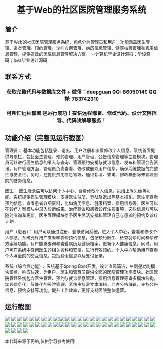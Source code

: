 <p><h1 align="center">基于Web的社区医院管理服务系统</h1></p>

## 简介
基于Web的社区医院管理服务系统，角色分为管理员和用户；功能涵盖医生管理、患者管理、预约管理、诊疗方案管理、病历信息管理、健康档案管理和费用信息管理，提供高效的医院信息管理解决方案。    --计算机毕业设计源码；毕设源码；java毕业设计源码


## 联系方式
<p><h3 align="center">获取完整代码与数据库文件 + 微信：deepguan QQ: 86050149 QQ群: 783742310</h3></p>
<p><h3 align="center">可帮忙远程部署 包运行成功！提供远程部署、修改代码、设计文档指导、代码讲解等服务！</h3></p>

## 功能介绍（完整见运行截图）
管理员：
基本功能包括登录、退出、用户注册和查看修改个人信息。系统首页提供导航栏，包括医生管理、预约管理、用户管理、公告信息管理等主要模块。管理员可以进行医生信息的录入与查询、管理预约安排与就诊信息、发布和管理公告资讯。用户管理方面，管理员负责查看、修改或删除用户信息，确保系统数据的完整性与安全性。同时，还提供费用信息管理，通过新增、查询、修改和删除来管理医院的财务信息。

医生：
医生登录后可以访问个人中心、查看修改个人信息，包括上传头像等功能。系统提供医生管理模块，支持医生注册、登陆及退出等基本操作。医生能查看预约信息，查看患者详细资料，比如病历信息、健康档案、费用信息等。医生可以在诊疗方案模块中录入诊断结果、治疗建议和患者诊疗注意事项，这些信息均可以随时查询和更新。医生管理模块给予医生灵活安排和管理自己与患者的预约及诊疗计划。

用户（患者）：
用户可以通过注册、登录访问系统，进入个人中心，查看和修改个人信息。系统允许用户查看和管理预约信息，包括预约医生、检查就诊时间和诊疗方案等功能。用户能够查询和查看病历及健康档案，更新个人健康信息。同时，用户可在系统中查询医生的相关资料和安排，进行有效预约。个人中心帮助用户查看个人与医院的交互信息，包括费用信息以及支付记录。

系统（综合性功能）：
系统基于Spring Boot开发，设计直观简洁，左侧是功能模块菜单，响应快速，为用户、医生和管理员提供全面的医院管理功能模块。社区医院管理系统包含医生管理、预约与就诊信息管理、费用信息管理等诸多模块结构，实现信息化、智能化的医院管理。系统支持富文本编辑，允许公告编辑，支持公告信息、预约安排等功能，提升工作效率，更好支持医院整体运营。


## 运行截图
![](img/001.jpg)
![](img/002.jpg)
![](img/003.jpg)
![](img/004.jpg)
![](img/005.jpg)
![](img/006.jpg)
![](img/007.jpg)
![](img/008.jpg)
![](img/009.jpg)
![](img/010.jpg)
![](img/011.jpg)
![](img/012.jpg)
![](img/013.jpg)
![](img/014.jpg)
![](img/015.jpg)
![](img/016.jpg)
![](img/017.jpg)
![](img/018.jpg)
![](img/019.jpg)
![](img/020.jpg)
![](img/021.jpg)
![](img/022.jpg)
![](img/023.jpg)
![](img/024.jpg)
![](img/025.jpg)
![](img/026.jpg)
![](img/027.jpg)
![](img/028.jpg)
![](img/029.jpg)
![](img/030.jpg)
![](img/031.jpg)
![](img/032.jpg)
![](img/033.jpg)
![](img/034.jpg)
![](img/035.jpg)
![](img/036.jpg)
![](img/037.jpg)
![](img/038.jpg)
![](img/039.jpg)
![](img/040.jpg)
![](img/041.jpg)
![](img/042.jpg)
![](img/043.jpg)
![](img/044.jpg)
![](img/045.jpg)
![](img/046.jpg)
![](img/047.jpg)
![](img/048.jpg)
![](img/049.jpg)
![](img/050.jpg)
![](img/051.jpg)
![](img/052.jpg)
![](img/053.jpg)
![](img/054.jpg)

<p>本代码来源于网络,仅供学习参考使用!</p>
